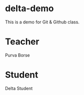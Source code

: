 # delta-demo

This is a demo for Git &amp; Github class.

# Teacher

Purva Borse

# Student

Delta Student
